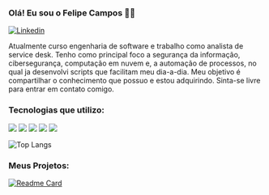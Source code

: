 ### Olá! Eu sou o Felipe Campos 🙋‍♂️
[![Linkedin](https://img.shields.io/badge/LinkedIn-0077B5?style=for-the-badge&logo=linkedin&logoColor=white)](https://www.linkedin.com/in/felipe-campos-fragiorgis/)

Atualmente curso engenharia de software e trabalho como analista de service desk.
Tenho como principal foco a segurança da informação, cibersegurança, computação em nuvem e, a automação de processos, no qual ja desenvolvi scripts que facilitam meu dia-a-dia.
Meu objetivo é compartilhar o conhecimento que possuo e estou adquirindo.
Sinta-se livre para entrar em contato comigo.


### Tecnologias que utilizo:

![](https://img.shields.io/badge/Python-3776AB?style=for-the-badge&logo=python&logoColor=white)
![](https://img.shields.io/badge/Amazon_AWS-232F3E?style=for-the-badge&logo=amazon-aws&logoColor=white)
![](https://img.shields.io/badge/Microsoft_Azure-0089D6?style=for-the-badge&logo=microsoft-azure&logoColor=white)
![](https://img.shields.io/badge/Linux-FCC624?style=for-the-badge&logo=linux&logoColor=black)
![](https://img.shields.io/badge/Visual_Studio_Code-0078D4?style=for-the-badge&logo=visual%20studio%20code&logoColor=white)


![Top Langs](https://github-readme-stats.vercel.app/api/top-langs/?username=fecamposx64&layout=compact)

### Meus Projetos:
[![Readme Card](https://github-readme-stats.vercel.app/api/pin/?username=fecamposx64&repo=Professional_Projects)](https://github.com/fecamposx64/Professional_Projects)
